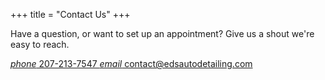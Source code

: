 +++ 
title = "Contact Us" 
+++

Have a question, or want to set up an appointment? Give us a shout we're easy to reach. 

<a class="is-flex is-flex-row" href="tel:2072137547">
    <i class="material-icons has-margin-right-2">phone</i>
    207-213-7547
</a>

<a class="is-flex is-flex-row" href="mailto:contact@edsautodetailing.com">
    <i class="material-icons has-margin-right-2">email</i>
    contact@edsautodetailing.com
</a>